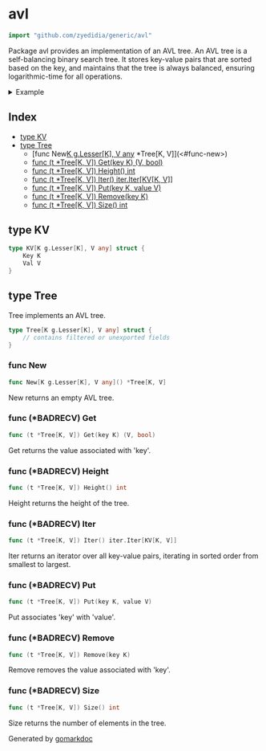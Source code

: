 <!-- Code generated by gomarkdoc. DO NOT EDIT -->

# avl

```go
import "github.com/zyedidia/generic/avl"
```

Package avl provides an implementation of an AVL tree\. An AVL tree is a self\-balancing binary search tree\. It stores key\-value pairs that are sorted based on the key\, and maintains that the tree is always balanced\, ensuring logarithmic\-time for all operations\.

<details><summary>Example</summary>
<p>

```go
package main

import (
	"fmt"
	g "github.com/zyedidia/generic"
	"github.com/zyedidia/generic/avl"
)

func main() {
	tree := avl.New[g.Int, g.String]()

	tree.Put(42, "foo")
	tree.Put(-10, "bar")
	tree.Put(0, "baz")
	tree.Put(10, "quux")
	tree.Remove(10)

	tree.Iter().For(func(kv avl.KV[g.Int, g.String]) {
		fmt.Println(kv.Key, kv.Val)
	})

}
```

#### Output

```
-10 bar
0 baz
42 foo
```

</p>
</details>

## Index

- [type KV](<#type-kv>)
- [type Tree](<#type-tree>)
  - [func New[K g.Lesser[K], V any]() *Tree[K, V]](<#func-new>)
  - [func (t *Tree[K, V]) Get(key K) (V, bool)](<#func-badrecv-get>)
  - [func (t *Tree[K, V]) Height() int](<#func-badrecv-height>)
  - [func (t *Tree[K, V]) Iter() iter.Iter[KV[K, V]]](<#func-badrecv-iter>)
  - [func (t *Tree[K, V]) Put(key K, value V)](<#func-badrecv-put>)
  - [func (t *Tree[K, V]) Remove(key K)](<#func-badrecv-remove>)
  - [func (t *Tree[K, V]) Size() int](<#func-badrecv-size>)


## type KV

```go
type KV[K g.Lesser[K], V any] struct {
    Key K
    Val V
}
```

## type Tree

Tree implements an AVL tree\.

```go
type Tree[K g.Lesser[K], V any] struct {
    // contains filtered or unexported fields
}
```

### func New

```go
func New[K g.Lesser[K], V any]() *Tree[K, V]
```

New returns an empty AVL tree\.

### func \(\*BADRECV\) Get

```go
func (t *Tree[K, V]) Get(key K) (V, bool)
```

Get returns the value associated with 'key'\.

### func \(\*BADRECV\) Height

```go
func (t *Tree[K, V]) Height() int
```

Height returns the height of the tree\.

### func \(\*BADRECV\) Iter

```go
func (t *Tree[K, V]) Iter() iter.Iter[KV[K, V]]
```

Iter returns an iterator over all key\-value pairs\, iterating in sorted order from smallest to largest\.

### func \(\*BADRECV\) Put

```go
func (t *Tree[K, V]) Put(key K, value V)
```

Put associates 'key' with 'value'\.

### func \(\*BADRECV\) Remove

```go
func (t *Tree[K, V]) Remove(key K)
```

Remove removes the value associated with 'key'\.

### func \(\*BADRECV\) Size

```go
func (t *Tree[K, V]) Size() int
```

Size returns the number of elements in the tree\.



Generated by [gomarkdoc](<https://github.com/princjef/gomarkdoc>)
